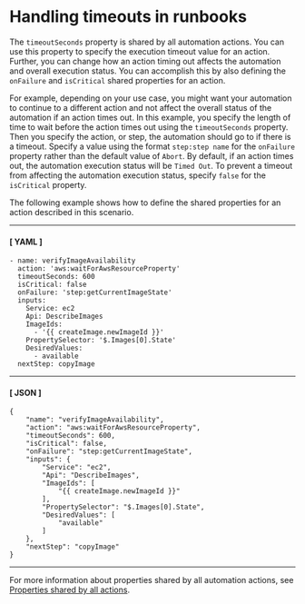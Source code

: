 # Handling timeouts in runbooks<a name="automation-handling-timeouts"></a>

The `timeoutSeconds` property is shared by all automation actions\. You can use this property to specify the execution timeout value for an action\. Further, you can change how an action timing out affects the automation and overall execution status\. You can accomplish this by also defining the `onFailure` and `isCritical` shared properties for an action\.

For example, depending on your use case, you might want your automation to continue to a different action and not affect the overall status of the automation if an action times out\. In this example, you specify the length of time to wait before the action times out using the `timeoutSeconds` property\. Then you specify the action, or step, the automation should go to if there is a timeout\. Specify a value using the format `step:step name` for the `onFailure` property rather than the default value of `Abort`\. By default, if an action times out, the automation execution status will be `Timed Out`\. To prevent a timeout from affecting the automation execution status, specify `false` for the `isCritical` property\.

The following example shows how to define the shared properties for an action described in this scenario\.

------
#### [ YAML ]

```
- name: verifyImageAvailability
  action: 'aws:waitForAwsResourceProperty'
  timeoutSeconds: 600
  isCritical: false
  onFailure: 'step:getCurrentImageState'
  inputs:
    Service: ec2
    Api: DescribeImages
    ImageIds:
      - '{{ createImage.newImageId }}'
    PropertySelector: '$.Images[0].State'
    DesiredValues:
      - available
  nextStep: copyImage
```

------
#### [ JSON ]

```
{
    "name": "verifyImageAvailability",
    "action": "aws:waitForAwsResourceProperty",
    "timeoutSeconds": 600,
    "isCritical": false,
    "onFailure": "step:getCurrentImageState",
    "inputs": {
        "Service": "ec2",
        "Api": "DescribeImages",
        "ImageIds": [
            "{{ createImage.newImageId }}"
        ],
        "PropertySelector": "$.Images[0].State",
        "DesiredValues": [
            "available"
        ]
    },
    "nextStep": "copyImage"
}
```

------

For more information about properties shared by all automation actions, see [Properties shared by all actions](automation-actions.md#automation-common)\.